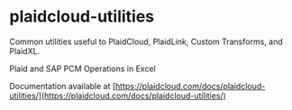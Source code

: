 # plaidcloud-utilities
Common utilities useful to PlaidCloud, PlaidLink, Custom Transforms, and PlaidXL.

Plaid and SAP PCM Operations in Excel

Documentation available at [https://plaidcloud.com/docs/plaidcloud-utilities/](https://plaidcloud.com/docs/plaidcloud-utilities/)
